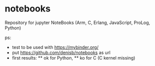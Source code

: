 # notebooks
Repository for jupyter NoteBooks (Arm, C, Erlang, JavaScript, ProLog, Python)

ps:
* test to be used with https://mybinder.org/ 
* put https://github.com/denisb/notebooks as url
* first results: 
** ok for Python, 
** ko for C (C kernel missing)

